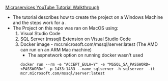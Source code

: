 [Microservices YouTube Tutorial Walkthrough](https://www.youtube.com/watch?v=Z4bINJudHX8&list=PL6tu16kXT9PrlCX-b1o0WdBc56rXHJXLy) 

- The tutorial describes how to create the project on a Windows Machine and the steps work for a .
- The Project on this repo was ran on MacOS using:
    1. Visual Studio Code
    2. SQL Server (mssql) Extension on Visual Studio Code
    3. Docker image - mcr.microsoft.com/mssql/server:latest (The AMD can run on an ARM Mac machine)
        - The aspnetwork option on running docker wasn't used
        ```
        docker run --rm -e "ACCEPT_EULA=Y" -e "MSSQL_SA_PASSWORD=<PASSWORD>" -p 1433:1433 --name sqlserver -h sqlserver  -it mcr.microsoft.com/mssql/server:latest
        ```
